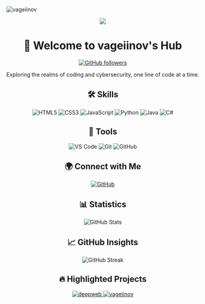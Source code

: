 <p align="left"> <img src="https://komarev.com/ghpvc/?username=vageiinov&label=DigiInsights&color=2EDBBC&style=flat&text_color=000000" alt="vageiinov"> </p>

<!-- Header -->
<p align="center">
  <a href="https://github.com/vageiinov">
    <img src="https://github.com/vageiinov/vageiinov/blob/main/1.png">
  </a>
</p>





<div align="center">
  <h1>👋 Welcome to vageiinov's Hub</h1>
</div>

<!-- Badge Section -->
<p align="center">
  <a href="https://github.com/vageiinov">
    <img src="https://img.shields.io/github/followers/vageiinov?label=Follow&style=flat-square&logo=github&color=2EDBBC" alt="GitHub followers">
  </a>
</p>

<!-- Introduction Text -->
<p align="center">
  Exploring the realms of coding and cybersecurity, one line of code at a time.
</p>

<!-- Skills Overview -->
<h2 align="center">🛠 Skills</h2>
<p align="center">
  <img src="https://img.shields.io/badge/HTML5-%23E34F26.svg?&style=flat-square&logo=html5&logoColor=white" alt="HTML5">
  <img src="https://img.shields.io/badge/CSS3-%231572B6.svg?&style=flat-square&logo=css3&logoColor=white" alt="CSS3">
  <img src="https://img.shields.io/badge/JavaScript-%23F7DF1E.svg?&style=flat-square&logo=javascript&logoColor=black" alt="JavaScript">
  <img src="https://img.shields.io/badge/Python-%2314354C.svg?&style=flat-square&logo=python&logoColor=white" alt="Python">
  <img src="https://img.shields.io/badge/Java-%23007396.svg?&style=flat-square&logo=java&logoColor=white" alt="Java">
  <img src="https://img.shields.io/badge/C%23-%23912019.svg?&style=flat-square&logo=c-sharp&logoColor=white" alt="C#">
</p>

<!-- Code Tools -->
<h2 align="center">🔨 Tools</h2>
<p align="center">
  <img src="https://img.shields.io/badge/Visual_Studio_Code-%23007ACC.svg?&style=flat-square&logo=visual-studio-code&logoColor=white" alt="VS Code">
  <img src="https://img.shields.io/badge/Git-%23F05033.svg?&style=flat-square&logo=git&logoColor=white" alt="Git">
  <img src="https://img.shields.io/badge/GitHub-%23181717.svg?&style=flat-square&logo=github&logoColor=white" alt="GitHub">
</p>

<!-- Networking -->
<h2 align="center">🌍 Connect with Me</h2>
<p align="center">
  <a href="https://github.com/vageiinov">
    <img src="https://img.shields.io/badge/GitHub-181717?style=flat-square&logo=github&logoColor=white" alt="GitHub">
  </a>
</p>

<!-- GitHub Statistics -->
<h2 align="center">📊 Statistics</h2>
<p align="center">
  <img src="https://github-readme-stats.vercel.app/api?username=vageiinov&show_icons=true&count_private=true&hide_border=true&theme=tokyonight" alt="GitHub Stats">
</p>
<!-- GitHub Insights -->
<h2 align="center">📈 GitHub Insights</h2>
<p align="center">
  <img src="https://github-readme-streak-stats.herokuapp.com/?user=vageiinov&theme=tokyonight&hide_border=true" alt="GitHub Streak">
</p>

<!-- Highlighted Projects -->
<h2 align="center">🔥 Highlighted Projects</h2>
<p align="center">
  <a href="https://github.com/vageiinov/deepweb">
    <img src="https://github-readme-stats.vercel.app/api/pin/?username=vageiinov&repo=deepweb&theme=tokyonight&hide_border=true" alt="deepweb">
  </a>
  <a href="https://github.com/vageiinov/vageiinov">
    <img src="https://github-readme-stats.vercel.app/api/pin/?username=vageiinov&repo=vageiinov&theme=tokyonight&hide_border=true" alt="vageiinov">
  </a>
</p>
